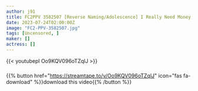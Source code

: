 ```yaml
---
author: j91
title: FC2PPV 3582507 [Reverse Naming/Adolescence] I Really Need Money, So I’m Going To Reverse It And I Don’t Even Know My Background.
date: 2023-07-24T02:00:00Z
image: "FC2-PPV-3582507.jpg"
tags: [Uncensored, ]
maker: []
actress: []
---
```



{{< youtubepl Oo9KQV096oTZqlJ >}}
###

{{% button href="https://streamtape.to/v/Oo9KQV096oTZqlJ" icon="fas fa-download" %}}download this video{{% /button %}}

